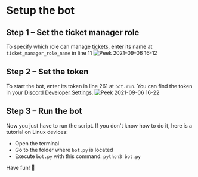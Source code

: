 # Setup the bot
## Step 1 – Set the ticket manager role
To specify which role can manage tickets, enter its name at `ticket_manager_role_name` in line 11
![Peek 2021-09-06 16-12](https://user-images.githubusercontent.com/74852537/132230144-91aaedff-64c3-4975-9f44-c689a4a58042.gif)

## Step 2 – Set the token
To start the bot, enter its token in line 261 at `bot.run`. You can find the token in your [Discord Developer Settings](https://discord.com/developers/applications/).
![Peek 2021-09-06 16-22](https://user-images.githubusercontent.com/74852537/132231327-36a958c8-e715-464a-9fe1-1ceeeb9144cb.gif)

## Step 3 – Run the bot
Now you just have to run the script. If you don't know how to do it, here is a tutorial on Linux devices:
* Open the terminal
* Go to the folder where `bot.py` is located
* Execute `bot.py` with this command: `python3 bot.py`

Have fun! 🙂
